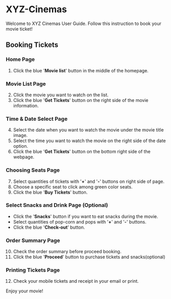 # XYZ-Cinemas

Welcome to XYZ Cinemas User Guide. Follow this instruction to book your movie ticket!

## Booking Tickets

### Home Page
1. Click the blue '**Movie list**' button in the middle of the homepage.

### Movie List Page
2. Click the movie you want to watch on the list.
3. Click the blue '**Get Tickets**' button on the right side of the movie information.

### Time & Date Select Page
4. Select the date when you want to watch the movie under the movie title image.
5. Select the time you want to watch the movie on the right side of the date option.
6. Click the blue '**Get Tickets**' button on the bottom right side of the webpage.

### Choosing Seats Page
7. Select quantities of tickets with '**+**' and '**-**' buttons on right side of page.
8. Choose a specific seat to click among green color seats.
9. Click the blue '**Buy Tickets**' button.

### Select Snacks and Drink Page (Optional)
- Click the '**Snacks**' button if you want to eat snacks during the movie.
- Select quantities of pop-corn and pops with '**+**' and '**-**' buttons.
- Click the blue '**Check-out**' button.
 
### Order Summary Page
10. Check the order summary before proceed booking.
11. Click the blue '**Proceed**' button to purchase tickets and snacks(optional)

### Printing Tickets Page
12. Check your mobile tickets and receipt in your email or print.


Enjoy your movie!

